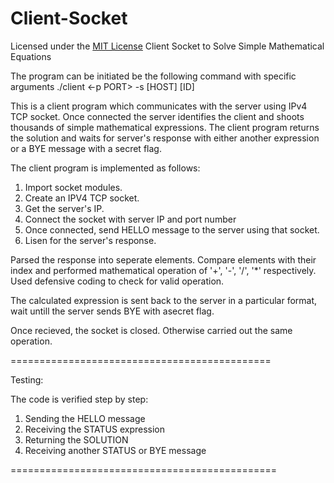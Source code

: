 # Client-Socket
Licensed under the [MIT License](LICENSE)
Client Socket to Solve Simple Mathematical Equations

The program can be initiated be the following command with specific arguments
./client <-p PORT> -s [HOST] [ID]


This is a client program which communicates with the server using IPv4 TCP socket. Once connected the server identifies the client and shoots thousands of simple mathematical expressions. The client program returns the solution and waits for server's response with either another expression or a BYE message with a secret flag. 


The client program is implemented as follows:
1. Import socket modules.
2. Create an IPV4 TCP socket.
3. Get the server's IP.
4. Connect the socket with server IP and port number
5. Once connected, send HELLO message to the server using that socket.
6. Lisen for the server's response.

Parsed the response into seperate elements. Compare elements with their index and performed mathematical operation of '+', '-', '/', '*' respectively. Used defensive coding to check for valid operation.  

The calculated expression is sent back to the server in a particular format, wait untill the server sends BYE with asecret flag.

Once recieved, the socket is closed. Otherwise carried out the same operation.

=============================================

Testing:

The code is verified step by step:
1. Sending the HELLO message
2. Receiving the STATUS expression
3. Returning the SOLUTION
4. Receiving another STATUS or BYE message

==============================================   

